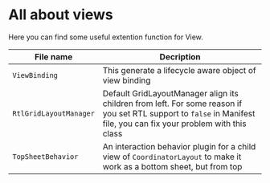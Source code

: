 # All about views

Here you can find some useful extention function for View.

| File name | Decription |
| - | - |
| `ViewBinding` | This generate a lifecycle aware object of view binding |
| `RtlGridLayoutManager` | Default GridLayoutManager align its children from left. For some reason if you set RTL support to `false` in Manifest file, you can fix your problem with this class |
| `TopSheetBehavior` | An interaction behavior plugin for a child view of `CoordinatorLayout` to make it work as a bottom sheet, but from top|